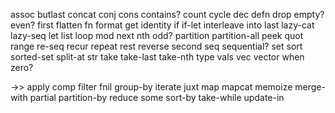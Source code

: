 assoc
butlast
concat
conj
cons
contains?
count
cycle
dec
defn
drop
empty?
even?
first
flatten
fn
format
get
identity
if
if-let
interleave
into
last
lazy-cat
lazy-seq
let
list
loop
mod
next
nth
odd?
partition
partition-all
peek
quot
range
re-seq
recur
repeat
rest
reverse
second
seq
sequential?
set
sort
sorted-set
split-at
str
take
take-last
take-nth
type
vals
vec
vector
when
zero?

->>
apply
comp
filter
fnil
group-by
iterate
juxt
map
mapcat
memoize
merge-with
partial
partition-by
reduce
some
sort-by
take-while
update-in